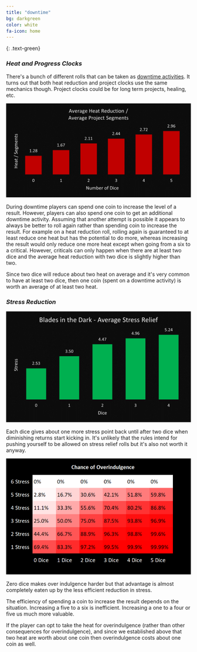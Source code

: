 ```yaml
---
title: "downtime"
bg: darkgreen
color: white
fa-icon: home
---
```


{: .text-green}

### *Heat and Progress Clocks*


There's a bunch of different rolls that can be taken as [downtime activities](https://bladesinthedark.com/downtime-activities). It turns out that both heat reduction and project clocks use the same mechanics though. Project clocks could be for long term projects, healing, etc.

![Progress Bar Chart](/img/HeatAndProgressClockChances.png "Heat\Segments")

During downtime players can spend one coin to increase the level of a result. However, players can also spend one coin to get an additional downtime activity. Assuming that another attempt is possible it appears to always be better to roll again rather than spending coin to increase the result. For example on a heat reduction roll, rolling again is guaranteed to at least reduce one heat but has the potential to do more, whereas increasing the result would only reduce one more heat except when going from a six to a critical. However, criticals can only happen when there are at least two dice and the average heat reduction with two dice is slightly higher than two.

Since two dice will reduce about two heat on average and it's very common to have at least two dice, then one coin (spent on a downtime activity) is worth an average of at least two heat.

### *Stress Reduction*

![Stress Relief Bar Chart](/img/AverageStressRelief.png "Stress Relief")

Each dice gives about one more stress point back until after two dice when diminishing returns start kicking in. It's unlikely that the rules intend for pushing yourself to be allowed on stress relief rolls but it's also not worth it anyway.

![Overindulgence Heat Map](/img/OverindulgenceChances.png "Overindulgence Heat Map")

Zero dice makes over indulgence harder but that advantage is almost completely eaten up by the less efficient reduction in stress. 

The efficiency of spending a coin to increase the result depends on the situation. Increasing a five to a six is inefficient. Increasing a one to a four or five us much more valuable. 

If the player can opt to take the heat for overindulgence (rather than other consequences for overindulgence), and since we established above that two heat are worth about one coin then overindulgence costs about one coin as well.
